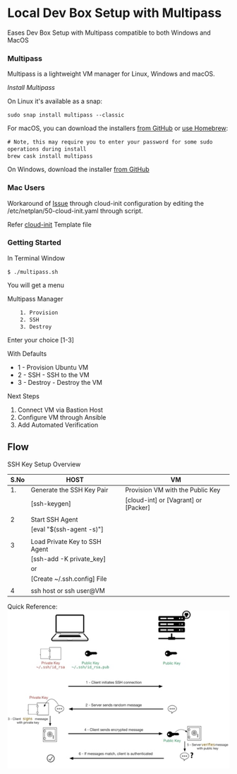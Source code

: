 # Local Dev Box Setup with Multipass 

Eases Dev Box Setup with Multipass compatible to both Windows and MacOS

### Multipass

Multipass is a lightweight VM manager for Linux, Windows and macOS. 

*Install Multipass*

On Linux it's available as a snap:

```
sudo snap install multipass --classic
```

For macOS, you can download the installers [from GitHub](https://github.com/canonical/multipass/releases) or [use Homebrew](https://github.com/Homebrew/brew):

```
# Note, this may require you to enter your password for some sudo operations during install
brew cask install multipass
```

On Windows, download the installer [from GitHub](https://github.com/canonical/multipass/releases)

### Mac Users
Workaround of [Issue](https://discourse.ubuntu.com/t/troubleshooting-networking-on-macos/12901) 
through cloud-init configuration by editing the /etc/netplan/50-cloud-init.yaml through script.

Refer [cloud-init](config/cloud-init-template.yaml) Template file

### Getting Started
In Terminal Window

```SHELL
$ ./multipass.sh
```

You will get a menu 

  Multipass Manager   
                
        1. Provision
        2. SSH 
        3. Destroy

 Enter your choice [1-3] 

With Defaults

 * 1 - Provision Ubuntu VM 
 * 2 - SSH - SSH to the VM
 * 3 - Destroy - Destroy the VM

 Next Steps 
 
 1. Connect VM via Bastion Host
 2. Configure VM through Ansible
 3. Add Automated Verification

 ## Flow 

SSH Key Setup Overview 

| S.No | HOST                          | VM                                   |
|------|-------------------------------|--------------------------------------|
| 1.   | Generate the SSH Key Pair     | Provision VM with the Public Key     |
|      | [ssh-keygen]                  | [cloud-int] or [Vagrant] or [Packer] |
|      |                               |                                      |
| 2    | Start SSH Agent               |                                      |
|      | [eval "$(ssh-agent -s)"]      |                                      |
|      |                               |                                      |
| 3    | Load Private Key to SSH Agent |                                      |
|      | [ssh-add -K private_key]      |                                      |
|      | or                            |                                      |
|      | [Create ~/.ssh.config] File   |                                      |
|      |                               |                                      |
| 4    | ssh host or ssh user@VM       |                                      |

Quick Reference: 
![alt text](docs/images/ssh_connection_explained.jpg "Quick Reference")

